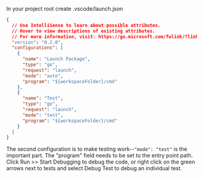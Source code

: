 In your project root create .vscode/launch.json

```json
{
  // Use IntelliSense to learn about possible attributes.
  // Hover to view descriptions of existing attributes.
  // For more information, visit: https://go.microsoft.com/fwlink/?linkid=830387
  "version": "0.2.0",
  "configurations": [
    {
      "name": "Launch Package",
      "type": "go",
      "request": "launch",
      "mode": "auto",
      "program": "${workspaceFolder}/cmd"
    },
    {
      "name": "Test",
      "type": "go",
      "request": "launch",
      "mode": "test",
      "program": "${workspaceFolder}/cmd"
    }
  ]
}
```

The second configuration is to make testing work--`"mode": "test"` is the important part. The "program" field needs to be set to the entry point path. Click Run >> Start Debugging to debug the code, or right click on the green arrows next to tests and select Debug Test to debug an individual test.